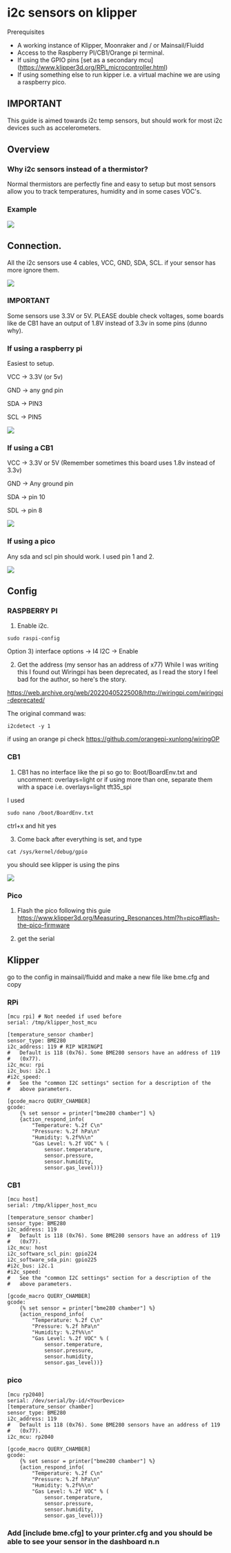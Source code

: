 # i2c sensors on klipper

Prerequisites

- A working instance of Klipper, Moonraker and / or Mainsail/Fluidd
- Access to the Raspberry PI/CB1/Orange pi terminal.
- If using the GPIO pins [set as a secondary mcu] (https://www.klipper3d.org/RPi_microcontroller.html)
- If using something else to run kipper i.e. a virtual machine we are using a raspberry pico.

## **IMPORTANT**

This guide is aimed towards i2c temp sensors, but should work for most i2c devices such as accelerometers.

## Overview
### Why i2c sensors instead of a thermistor?
Normal thermistors are perfectly fine and easy to setup but most sensors allow you to track temperatures, humidity and in some cases VOC's.

### Example 
![](/images/chamber-dashboard.png)

## Connection.
All the i2c sensors use 4 cables, VCC, GND, SDA, SCL.
if your sensor has more ignore them.

![](/images/mount.jpeg)

### **IMPORTANT**
Some sensors use 3.3V or 5V. PLEASE double check voltages, some boards like de CB1 have an output of 1.8V instead of 3.3v in some pins (dunno why).


### If using a raspberry pi
Easiest to setup.

VCC -> 3.3V (or 5v)

GND -> any gnd pin

SDA -> PIN3

SCL -> PIN5

![](/images/pi-wiring.png)
### If using a CB1

VCC -> 3.3V or 5V (Remember sometimes this board uses 1.8v instead of 3.3v)

GND -> Any ground pin

SDA -> pin 10

SDL -> pin 8

![](/images/cb1-wiring.png)
### If using a pico

Any sda and scl pin should work. I used pin 1 and 2.

![](https://service.robots.org.nz/wiki/attach/RaspberryPiPico/Raspberry-Pi-Pico-pinout-diagram.svg)


## Config

### RASPBERRY PI
1. Enable i2c.
```
sudo raspi-config
```
Option 3) interface options -> I4 I2C -> Enable

2. Get the address (my sensor has an address of x77)
While I was writing this I found out Wiringpi has been deprecated, as I read the story I feel bad for the author, so here's the story. 

https://web.archive.org/web/20220405225008/http://wiringpi.com/wiringpi-deprecated/

The original command was:
```
i2cdetect -y 1
```
if using an orange pi check
https://github.com/orangepi-xunlong/wiringOP

### CB1
1. CB1 has no interface like the pi so go to:
Boot/BoardEnv.txt and uncomment:
overlays=light 
or if using more than one, separate them with a space
i.e.
overlays=light tft35_spi

I used
```
sudo nano /boot/BoardEnv.txt
```
ctrl+x and hit yes

3. Come back after everything is set, and type
```
cat /sys/kernel/debug/gpio
```
you should see klipper is using the pins

![](/images/cb1-gpio.png)

### Pico

1. Flash the pico following this guie 
https://www.klipper3d.org/Measuring_Resonances.html?h=pico#flash-the-pico-firmware

2. get the serial

## Klipper

go to the config in mainsail/fluidd and make a new file like bme.cfg and copy
### RPi
```
[mcu rpi] # Not needed if used before
serial: /tmp/klipper_host_mcu 

[temperature_sensor chamber]
sensor_type: BME280
i2c_address: 119 # RIP WIRINGPI
#   Default is 118 (0x76). Some BME280 sensors have an address of 119
#   (0x77).
i2c_mcu: rpi
i2c_bus: i2c.1
#i2c_speed:
#   See the "common I2C settings" section for a description of the
#   above parameters.

[gcode_macro QUERY_CHAMBER]
gcode:
    {% set sensor = printer["bme280 chamber"] %}
    {action_respond_info(
        "Temperature: %.2f C\n"
        "Pressure: %.2f hPa\n"
        "Humidity: %.2f%%\n"
        "Gas Level: %.2f VOC" % (
            sensor.temperature,
            sensor.pressure,
            sensor.humidity,
            sensor.gas_level))}
```

### CB1
```
[mcu host]
serial: /tmp/klipper_host_mcu

[temperature_sensor chamber]
sensor_type: BME280
i2c_address: 119
#   Default is 118 (0x76). Some BME280 sensors have an address of 119
#   (0x77).
i2c_mcu: host
i2c_software_scl_pin: gpio224
i2c_software_sda_pin: gpio225
#i2c_bus: i2c.1
#i2c_speed:
#   See the "common I2C settings" section for a description of the
#   above parameters.

[gcode_macro QUERY_CHAMBER]
gcode:
    {% set sensor = printer["bme280 chamber"] %}
    {action_respond_info(
        "Temperature: %.2f C\n"
        "Pressure: %.2f hPa\n"
        "Humidity: %.2f%%\n"
        "Gas Level: %.2f VOC" % (
            sensor.temperature,
            sensor.pressure,
            sensor.humidity,
            sensor.gas_level))}
```
### pico
```
[mcu rp2040]
serial: /dev/serial/by-id/<YourDevice>
[temperature_sensor chamber]
sensor_type: BME280
i2c_address: 119
#   Default is 118 (0x76). Some BME280 sensors have an address of 119
#   (0x77).
i2c_mcu: rp2040

[gcode_macro QUERY_CHAMBER]
gcode:
    {% set sensor = printer["bme280 chamber"] %}
    {action_respond_info(
        "Temperature: %.2f C\n"
        "Pressure: %.2f hPa\n"
        "Humidity: %.2f%%\n"
        "Gas Level: %.2f VOC" % (
            sensor.temperature,
            sensor.pressure,
            sensor.humidity,
            sensor.gas_level))}
```

### Add [include bme.cfg] to your printer.cfg and you should be able to see your sensor in the dashboard n.n



